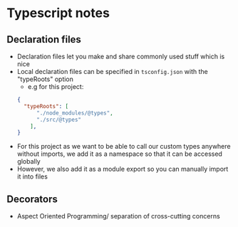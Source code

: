# Typescript notes

## Declaration files

- Declaration files let you make and share commonly used stuff which is nice
- Local declaration files can be specified in `tsconfig.json` with the "typeRoots" option
  - e.g for this project:
  ```json
  {
    "typeRoots": [
        "./node_modules/@types",
        "./src/@types"
      ],
  }
  ```
- For this project as we want to be able to call our custom types anywhere without imports, we add it as a namespace so that it can be accessed globally
- However, we also add it as a module export so you can manually import it into files

## Decorators

- Aspect Oriented Programming/ separation of cross-cutting concerns